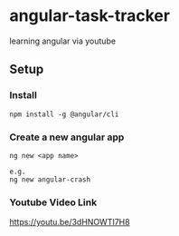 # angular-task-tracker
learning angular via youtube


## Setup
### Install

```
npm install -g @angular/cli
```

### Create a new angular app

```
ng new <app name>

e.g. 
ng new angular-crash
```

### Youtube Video Link

https://youtu.be/3dHNOWTI7H8